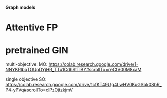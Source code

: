 #### Graph models 

# Attentive FP

# pretrained GIN

multi-objective: MO: https://colab.research.google.com/drive/1-NNYKRlbqTOUpDYjHR_TTu1CdhStTlBY#scrollTo=reCtV00M8xaM

single objective SO: https://colab.research.google.com/drive/1cfKT49Ug4LwHV0KuGSbk0SbR_P4-yPVq#scrollTo=clPz0jtzkjmV
